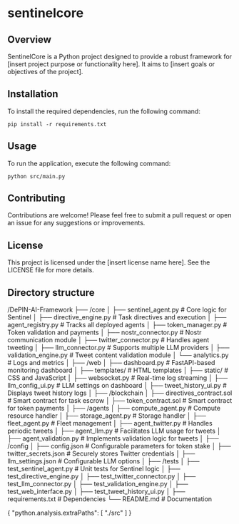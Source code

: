 # sentinelcore

## Overview
SentinelCore is a Python project designed to provide a robust framework for [insert project purpose or functionality here]. It aims to [insert goals or objectives of the project].

## Installation
To install the required dependencies, run the following command:

```
pip install -r requirements.txt
```

## Usage
To run the application, execute the following command:

```
python src/main.py
```

## Contributing
Contributions are welcome! Please feel free to submit a pull request or open an issue for any suggestions or improvements.

## License
This project is licensed under the [insert license name here]. See the LICENSE file for more details.

## Directory structure
/DePIN-AI-Framework
├── /core
│   ├── sentinel_agent.py       # Core logic for Sentinel
│   ├── directive_engine.py     # Task directives and execution
│   ├── agent_registry.py       # Tracks all deployed agents
│   ├── token_manager.py        # Token validation and payments
│   ├── nostr_connector.py      # Nostr communication module
│   ├── twitter_connector.py    # Handles agent tweeting
│   ├── llm_connector.py        # Supports multiple LLM providers
│   ├── validation_engine.py    # Tweet content validation module
│   └── analytics.py            # Logs and metrics
│
├── /web
│   ├── dashboard.py            # FastAPI-based monitoring dashboard
│   ├── templates/              # HTML templates
│   ├── static/                 # CSS and JavaScript
│   ├── websocket.py            # Real-time log streaming
│   ├── llm_config_ui.py        # LLM settings on dashboard
│   ├── tweet_history_ui.py     # Displays tweet history logs
│
├── /blockchain
│   ├── directives_contract.sol # Smart contract for task escrow
│   ├── token_contract.sol      # Smart contract for token payments
│
├── /agents
│   ├── compute_agent.py        # Compute resource handler
│   ├── storage_agent.py        # Storage handler
│   ├── fleet_agent.py          # Fleet management
│   ├── agent_twitter.py        # Handles periodic tweets
│   ├── agent_llm.py            # Facilitates LLM usage for tweets
│   ├── agent_validation.py     # Implements validation logic for tweets
│
├── /config
│   ├── config.json             # Configurable parameters for token stake
│   ├── twitter_secrets.json    # Securely stores Twitter credentials
│   ├── llm_settings.json       # Configurable LLM options
│
├── /tests
│   ├── test_sentinel_agent.py  # Unit tests for Sentinel logic
│   ├── test_directive_engine.py
│   ├── test_twitter_connector.py
│   ├── test_llm_connector.py
│   ├── test_validation_engine.py
│   ├── test_web_interface.py
│   ├── test_tweet_history_ui.py
│
├── requirements.txt            # Dependencies
└── README.md                   # Documentation


{
    "python.analysis.extraPaths": [
        "./src"
    ]
}

